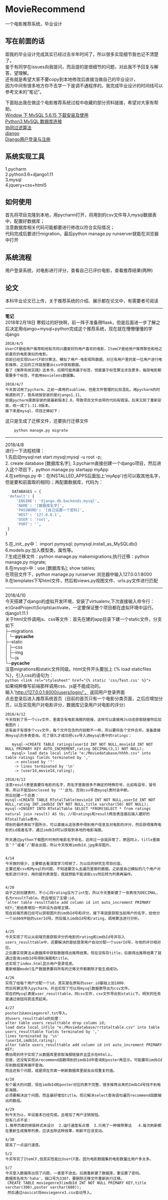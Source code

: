 # MovieRecommend  
一个电影推荐系统，毕业设计   

## 写在前面的话    
  距我的毕业设计完成其实已经过去半年时间了，所以很多实现细节我也记不清楚了。    
  鉴于有同学在issues向我提问，而且提的是很细节的问题，对此我不予回复与解答，望理解。    
  还有就是希望大家不要copy到本地修改后直接当做自己的毕业设计，    
  因为中间有很多地方你不去学一下是调不通程序的。我完成毕业设计的时间线可以参考文末的“笔记”。    

  下面贴出我在做这个电影推荐系统过程中收藏的部分资料链接，希望对大家有帮助。    
  [Window 下 MySQL 5.6.15 下载安装及使用](https://blog.csdn.net/wtfmonking/article/details/17467399)    
  [Python3 MySQL 数据库连接](http://www.runoob.com/python3/python3-mysql.html)    
  [协同过滤算法](https://blog.csdn.net/acdreamers/article/details/44672305)    
  [django](https://www.cnblogs.com/fengbo1113/p/8547302.html)    
  [Django用户登录与注册](https://blog.csdn.net/xiaoxujohna/article/details/51210186)  

## 系统实现工具
  1.pycharm    
  2.python3.6+django1.11    
  3.mysql    
  4.jquery+css+html5    

## 如何使用    
  首先将项目克隆到本地，用pycharm打开，将用到的csv文件导入mysql数据表中，配置好数据库；    
  注意数据库相关代码可能都要进行修改以符合实际情况；    
  代码完成后要进行migration，最后python manage.py runserver就能在浏览器中打开

## 系统流程    
  用户登录系统，对电影进行评分，查看自己已评价电影，查看推荐结果(两种)    

## 论文    
  本科毕业论文已上传，关于推荐系统的介绍、展示都在论文中，有需要者可阅读

***
**笔记**  
    2018年2月18日 寒假过的好快啊，前一阵子准备用flask，但是后面进一步了解之后决定用django+mysql+python完成这个推荐系统，现在就在懵懵懂懂的学django    

    2018/4/5    
    UserCF是给用户推荐和他有共同兴趣爱好的用户喜欢的电影，ItemCF是给用户推荐那些和他之前喜欢的电影类似的电影。    
    目前已经实现UserCF部分算法，模拟了用户-电影矩阵数据，对已有用户里的某一位用户进行电影推荐。之后的工作就是要从csv中获取数据。    
    看了《推荐系统实践》这本书，后期可能用基于标签，但是基于标签算法涉及更多，每部电影都需要多个标签，不能用movielens数据集。

    2018/4/7		
    今天尝试用了pycharm，之前一直用的sublime，但是文件管理的比较混乱。用pycharm的时候遇到坑了，我系统按安装的是django1.11,
    但是pycharm里面安装的是最新版本2.0，导致项目文件自带的代码有错误。后来又卸了重新安装，统一成了1.11.0版本。    
    接下来是mysql，项目迁移如下：

    
   这只是生成了迁移文件，还要执行迁移文件
   ```python
       python manage.py migrate
   ```
***
   2018/4/8    
   进行一下流程梳理：   
   1.先启动mysql:net start mysql;mysql -u root -p;    
   2. create database [数据库名字];
   3.pycharm直接创建一个django项目，然后进入这个项目下，python manage.py startapp myApp  
   4.在settings.py 中：在INSTALLED_APPS后面加上'myApp'(也可以取其他名字，但是要和前面取的相同)；再配置数据库，代码为：    
   ```python
      DATABASES = {
    'default': {
        'ENGINE': 'django.db.backends.mysql',
        'NAME': '[数据库名字]',
        'PASSWORD': '[自己设置一个密码]',
        'HOST': '127.0.0.1',
        'USER': 'root',
        'PORT': '',   
    }
}
   ```
   5.在_init_.py中： import pymysql;  pymysql.install_as_MySQLdb()    
   6.models.py:加入模型类，属性等。    
   7.生成迁移文件：python manage.py makemigrations;执行迁移：python manage.py migrate;   
   8.在mysql>中：use [数据库名];  show tables;    
     在项目文件下，python manage.py runserver  浏览器中输入127.0.0.1:8000    
   9.在templates下写html文件，然后和views.py视图文件、urls.py文件进行匹配    
***
   2018/4/10    
   今天搭建了django的虚拟开发环境，安装了virtualenv,下次直接输入命令行：e:\GradProject\Scripts\activate，一定要保证整个项目都在虚拟环境中运行。 django1.11.1  
   关于html文件调用js、css等文件：首先在建的app目录下建一个static文件，分支如下   
   ├─migrations    
│  └─__pycache__    
├─static    
│  ├─css    
│  ├─img    
│  └─js    
└─__pycache__        
    注意migrations和static文件同级。html文件开头要加上 {% load staticfiles %}，引入css的语句为：    
    ```python
       <link rel="stylesheet" href="{% static 'css/Test.css' %}">
    ```    
    如果纯粹像写前端那样调用css、js是不能成功的。    
    输入'http://127.0.0.1:8000/users/login/'，  返回用户登录界面       
    点击登录后进入推荐系统首页（目前的首页只有一个电影分类页面，之后应增加分页，以及实现用户对电影评分，数据库记录用户对电影的评分）    

    2018/4/12    
    今天找到了另一个csv文件，里面含有电影海报的链接，这样可以直接用Js动态获取链接然后加载图片；    
    还有由于有很多个csv文件，每个文件包含的内容都不一样，所以要将各个文件合并。准备直接用mysql的多表查询。花了很久才成功把csv导入进mysql表中的ratings：    

```mysql
   mysql->CREATE TABLE ratings(userId INT NOT NULL,movieId INT NOT NULL PRIMARY KEY AUTO_INCREMENT,rating DECIMAL(3,1) NOT NULL);
   mysql> load data local infile "e:/Moviedatabase/hhhh.csv" into table ratings fields terminated by ','
    -> enclosed by '"'
    -> lines terminated by '\n'
    -> (userId,movieId,rating);
```     

    2018/4/13    
    注意result表里面要存电影的名字，而名字里面很多不确定的特殊符号，比如有逗号，冒号等。所以不能加enclosed by '"'这句，否则csv导进mysql表时会中断。    
    然后创建一个总表：
    mysql->CREATE TABLE RTotalTable(movieId INT NOT NULL,userId INT NOT NULL,rating INT,imdbId INT NOT NULL,title varchar(50) NOT NULL);
    mysql->INSERT INTO RTotalTable SELECT *FROM(SELECT * from ratings natural join result) AS tb; //将ratings和result两张表连接后插入建好的RTotalTable表中。    
    得到的最终表如下图所示，可以直接从这张表中得到用户信息及对电影的评分，然后获得推荐电影的id或者名字，通过imdbId可以获取到本地的电影海报。
      
    昨天通过python下载图片时用的电影名字命名，这样过一会就异常了，原因同上，title里面含‘？’或者‘/’都会出错，所以今天改用imdbId.jpg来存图片。    


    4/14    
    今天做的很少，主要都去看深度学习视频了，为以后的研究生项目扫盲。    
    主要还是csv和Mysql的问题，不知道要怎么去遍历里面的数据。之前是自己模拟的几个用户对电影进行评分，用的是列表类型，我就想能不能读取csv然后转为列表再操作。    


    4/20    
    由于之前创建表时，不小心将rating设为了int型，所以今天重新建了一张表改为DECIMAL，名为resultTable。而且增加了主键:id。    
    ‘alter table resultTable add column id int auto_increment PRIMARY KEY;’是给表增加一列并设为自增主键。    
    现在前端页面已经可以获取图片的imdbId号和评分，接下来就是获取当前用户的名字，给他分一个从669开始的userId号。然后插入imdbId号和rating，调用算法进行分析。    


    4/25    
    今天实现了可以从前端页面获取评分的电影的rating和imdbId号并存入users_resulttable中，还要解决的是给登录用户自动分配一个userId号，与他的评分相对应。    
    之后要实现算法从数据库中获取数据得出推荐结果。现在没有存title，后面得出推荐结果了就通过查询imdbId号得到海报和title。    
    还实现了index.html显示用户登录信息。    
    重新根据model生产数据表要将所有的迁移文件都删除才能生成成功。    

    4/26    
    实现了给每个用户分配一个id，其实是在原有的user.id基础上加1000.    
    然后将算法导入pycharm，并且实现了可以将mysql数据表导出为csv文件。    
    现在的Mysql表是user_resulttable，同csv文件，csv文件导出到static下。明天的任务是通过按钮将其连贯起来。    

    4/27    
    poster2从moviegenre7.txt导入。    
    对users_resulttable的处理：    
    alter table users_resulttable drop column id;    
    load data local infile "e:/Moviedatabase/rrtotaltable.csv" into table users_resulttable fields terminated by ','    
    lines terminated by '\n'    
    (userId,imdbId,rating);    
    alter table users_resulttable add column id int auto_increment PRIMARY KEY;     
    费劲周折终于实现了从数据库里获取海报链接并且显示在Html上。    
    但是，还没有实现从recommend函数得到的imdbId中查询到poster再显示。可能要将imdbId存到数组里再循环查询。    
    而且还有个问题，就是现在页面一刷新数据库里就会出现重复的值。    

    4/28    
    有个最大的问题，现在imdbId和poster对应的表不完整，很多推荐出来的ImdbId号找不到电影海报。    
    必须要解决这个问题，而且最好增加title。现已解决select查询语句遍历recommend函数输出的数组。    

    4/29    
    到今天为止，毕设基本已经完成。且增加了用户注销按钮。    
    但有几点不足：    
    1.推荐页面的排版样式未设计  2.运行速度有点慢  3.只用了一种推荐算法   4.每次刷新都在重新生成推荐列表，应该去除这种效果，刷新不应该变动。    

    4/30    
    提高了一点运行速度。    
    
    5/2    
    今天写完了ItemCF,但其实性能比UserCF差。因为电影数据集的电影数量比用户多太多。    

    5/7    
    今天登入数据库出现了问题，一直登不进去。后面重新建了数据库，重设置了密码。    
    数据库名改为'haha'，端口号为3307，要删除迁移文件重新执行迁移。    
     CREATE TABLE moviegenre3(imdbId INT NOT NULL PRIMARY KEY,title varchar(300),poster varchar(600));    
     然后通过navicat将moviegenre3.csv自动导入。
